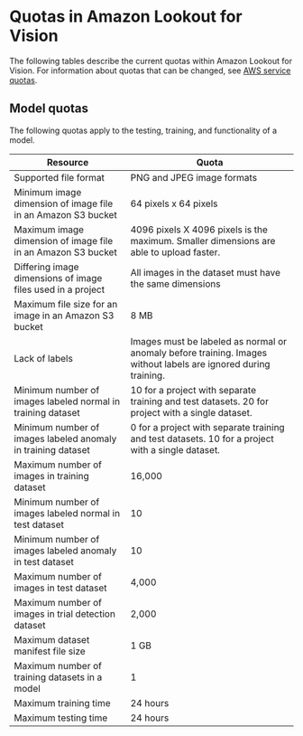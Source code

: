# Quotas in Amazon Lookout for Vision<a name="limits"></a>

The following tables describe the current quotas within Amazon Lookout for Vision\. For information about quotas that can be changed, see [AWS service quotas](https://docs.aws.amazon.com/general/latest/gr/aws_service_limits.html)\.

## Model quotas<a name="quota-training"></a>

The following quotas apply to the testing, training, and functionality of a model\.


| Resource | Quota | 
| --- | --- | 
| Supported file format | PNG and JPEG image formats | 
| Minimum image dimension of image file in an Amazon S3 bucket | 64 pixels x 64 pixels | 
| Maximum image dimension of image file in an Amazon S3 bucket | 4096 pixels X 4096 pixels is the maximum\. Smaller dimensions are able to upload faster\. | 
| Differing image dimensions of image files used in a project | All images in the dataset must have the same dimensions | 
| Maximum file size for an image in an Amazon S3 bucket | 8 MB | 
| Lack of labels | Images must be labeled as normal or anomaly before training\. Images without labels are ignored during training\. | 
| Minimum number of images labeled normal in training dataset | 10 for a project with separate training and test datasets\. 20 for project with a single dataset\.  | 
| Minimum number of images labeled anomaly in training dataset | 0 for a project with separate training and test datasets\. 10 for a project with a single dataset\.  | 
| Maximum number of images in training dataset | 16,000 | 
| Minimum number of images labeled normal in test dataset | 10 | 
| Minimum number of images labeled anomaly in test dataset | 10 | 
| Maximum number of images in test dataset | 4,000 | 
| Maximum number of images in trial detection dataset | 2,000 | 
| Maximum dataset manifest file size | 1 GB | 
| Maximum number of training datasets in a model | 1 | 
| Maximum training time | 24 hours | 
| Maximum testing time | 24 hours | 
